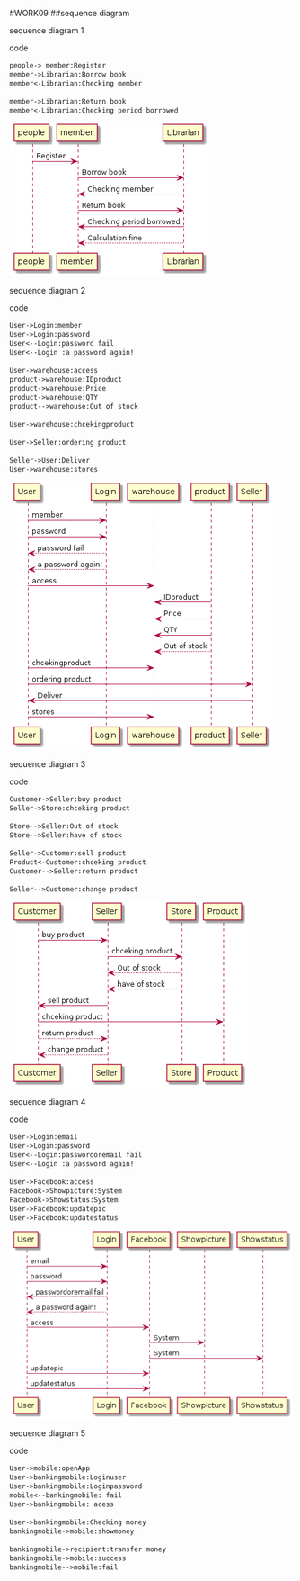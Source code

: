 #WORK09
##sequence diagram

sequence diagram 1

code
```
people-> member:Register
member->Librarian:Borrow book
member<-Librarian:Checking member

member->Librarian:Return book
member<-Librarian:Checking period borrowed
```
<img src= "https://github.com/Siriphornyui/OOAD-WEEK10/blob/master/homework/s1.png">

sequence diagram 2

code
```
User->Login:member
User->Login:password
User<--Login:password fail 
User<--Login :a password again!

User->warehouse:access
product->warehouse:IDproduct
product->warehouse:Price
product->warehouse:QTY
product-->warehouse:Out of stock
 
User->warehouse:chcekingproduct

User->Seller:ordering product

Seller->User:Deliver
User->warehouse:stores
```
<img src= "https://github.com/Siriphornyui/OOAD-WEEK10/blob/master/homework/s2.png">

sequence diagram 3

code
```
Customer->Seller:buy product
Seller->Store:chceking product

Store-->Seller:Out of stock
Store-->Seller:have of stock

Seller->Customer:sell product
Product<-Customer:chceking product
Customer-->Seller:return product

Seller-->Customer:change product

```
<img src= "https://github.com/Siriphornyui/OOAD-WEEK10/blob/master/homework/s5.png">

sequence diagram 4

code
```
User->Login:email
User->Login:password
User<--Login:passwordoremail fail 
User<--Login :a password again!

User->Facebook:access
Facebook->Showpicture:System
Facebook->Showstatus:System
User->Facebook:updatepic
User->Facebook:updatestatus
```
<img src= "https://github.com/Siriphornyui/OOAD-WEEK10/blob/master/homework/s3.png">

sequence diagram 5

code
```
User->mobile:openApp
User->bankingmobile:Loginuser
User->bankingmobile:Loginpassword
mobile<--bankingmobile: fail 
User->bankingmobile: acess

User->bankingmobile:Checking money
bankingmobile->mobile:showmoney

bankingmobile->recipient:transfer money
bankingmobile->mobile:success
bankingmobile-->mobile:fail
```
<img scr= "https://github.com/Siriphornyui/OOAD-WEEK10/blob/master/homework/s4.png">



